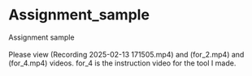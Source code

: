 # Assignment_sample
Assignment sample<br><br>
Please view (Recording 2025-02-13 171505.mp4) and (for_2.mp4) and (for_4.mp4) videos. for_4 is the instruction video for the tool I made.

